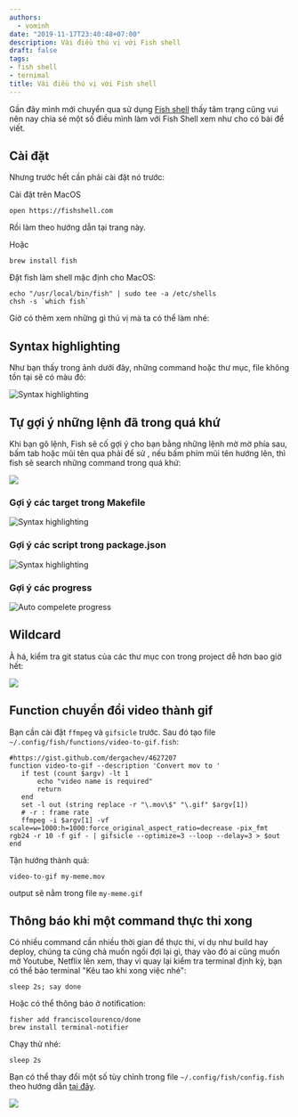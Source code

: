 ```yaml
---
authors:
  - vominh
date: "2019-11-17T23:40:48+07:00"
description: Vài điều thú vị với Fish shell
draft: false
tags:
- fish shell
- ternimal
title: Vài điều thú vị với Fish shell
---
```


Gần đây mình mới chuyển qua sử dụng [Fish shell](http://fishshell.com/) thấy tâm trạng cũng vui nên nay chia sẻ một số điều mình làm với Fish Shell xem như cho có bài để viết.

## Cài đặt

Nhưng trước hết cần phải cài đặt nó trước:

Cài đặt trên MacOS

```
open https://fishshell.com
```

Rồi làm theo hướng dẫn tại trang này.

Hoặc

```
brew install fish
```

Đặt fish làm shell mặc định cho MacOS:

```
echo "/usr/local/bin/fish" | sudo tee -a /etc/shells
chsh -s `which fish`
```

Giờ có thêm xem những gì thú vị mà ta có thể làm nhé:

## Syntax highlighting

Như bạn thấy trong ảnh dưới đây, những command hoặc thư mục, file không tồn tại sẽ có màu đỏ:

![Syntax highlighting](/articles/vai-dieu-hay-voi-fish/images/fish-shell-1.gif)

## Tự gợi ý những lệnh đã  trong quá khứ

Khi bạn gõ lệnh, Fish sẽ cố gợi ý cho bạn bằng những lệnh mờ mờ phía sau, bấm tab hoặc mũi tên qua phải để sử , nếu bấm phím mũi tên hướng lên, thì fish sẽ search những command trong quá khứ:

![](/articles/vai-dieu-hay-voi-fish/images/fish-shell-2.gif)

### Gợi ý các target trong Makefile

![Syntax highlighting](/articles/vai-dieu-hay-voi-fish/images/fish-shell-6.gif)

### Gợi ý các script trong package.json

![Syntax highlighting](/articles/vai-dieu-hay-voi-fish/images/fish-shell-7.gif)

### Gợi ý các progress

![Auto compelete progress](/articles/vai-dieu-hay-voi-fish/images/fish-shell-auto-complete-progress-id.gif)

## Wildcard

À há, kiểm tra git status của các thư mục con trong project dễ hơn bao giờ hết:

![](/articles/vai-dieu-hay-voi-fish/images/fish-shell-3.gif)

## Function chuyển đổi video thành gif

Bạn cần cài đặt `ffmpeg` và `gifsicle` trước. Sau đó tạo file `~/.config/fish/functions/video-to-gif.fish`:

```
#https://gist.github.com/dergachev/4627207
function video-to-gif --description 'Convert mov to '
   if test (count $argv) -lt 1
       echo "video name is required"
       return
   end
   set -l out (string replace -r "\.mov\$" "\.gif" $argv[1])
   # -r : frame rate
   ffmpeg -i $argv[1] -vf scale=w=1000:h=1000:force_original_aspect_ratio=decrease -pix_fmt rgb24 -r 10 -f gif - | gifsicle --optimize=3 --loop --delay=3 > $out
end
```

Tận hướng thành quả:

```
video-to-gif my-meme.mov
```

output sẽ nằm trong file `my-meme.gif`

## Thông báo khi một command thực thi xong

Có nhiều command cần nhiều thời gian để thực thi, ví dụ như build hay deploy, chúng ta cũng chả muốn ngồi đợi lại gì, thay vào đó ai cũng muốn mở Youtube, Netflix lên xem, thay vì quay lại kiểm tra terminal định kỳ, bạn có thể bảo terminal "Kêu tao khi xong việc nhé":

```
sleep 2s; say done
```

Hoặc có thể thông báo ở notification:

```
fisher add franciscolourenco/done
brew install terminal-notifier
```

Chạy thử nhé:

```
sleep 2s
```

Bạn có thể thay đổi một số tùy chỉnh trong file `~/.config/fish/config.fish` theo hướng dẫn [tại đây](https://github.com/franciscolourenco/done).

![](/articles/vai-dieu-hay-voi-fish/images/fish-shell-5.gif)

